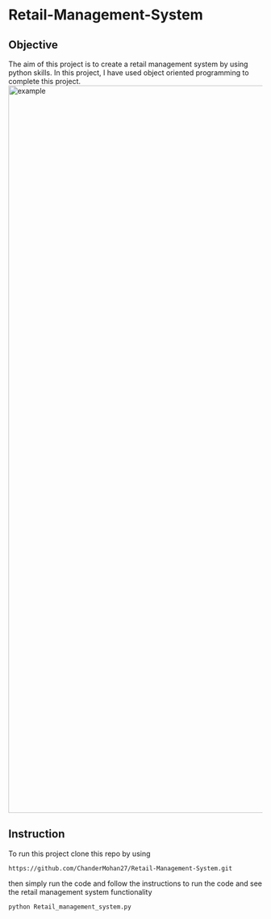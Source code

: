 # Retail-Management-System

## Objective 

The aim of this project is to create a retail management system by using python skills. In this project, I have used object oriented programming to complete this project. 
<img width="1440" alt="example" src="https://github.com/ChanderMohan27/Retail-Management-System/assets/128381758/00dfd447-30a4-4bf5-854b-c22399c9b837">



## Instruction 

To run this project clone this repo by using 

`https://github.com/ChanderMohan27/Retail-Management-System.git`

then simply run the code and follow the instructions to run the code and see the retail management system functionality

`python Retail_management_system.py`
